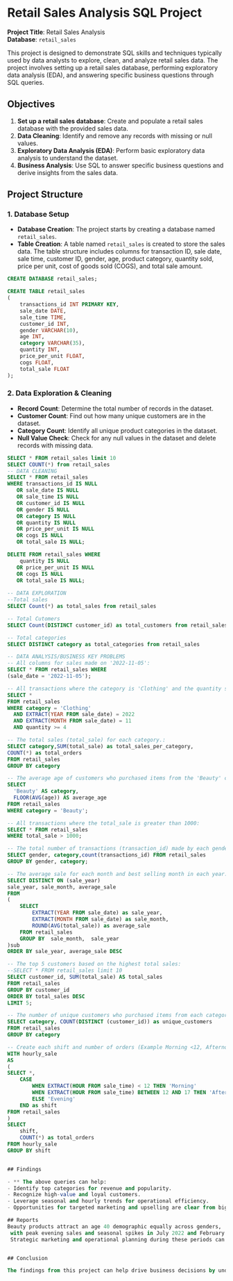 # Retail Sales Analysis SQL Project

**Project Title**: Retail Sales Analysis  
**Database**: `retail_sales`

This project is designed to demonstrate SQL skills and techniques typically used by data analysts to explore, clean, and analyze retail sales data. The project involves setting up a retail sales database, performing exploratory data analysis (EDA), and answering specific business questions through SQL queries. 
## Objectives

1. **Set up a retail sales database**: Create and populate a retail sales database with the provided sales data.
2. **Data Cleaning**: Identify and remove any records with missing or null values.
3. **Exploratory Data Analysis (EDA)**: Perform basic exploratory data analysis to understand the dataset.
4. **Business Analysis**: Use SQL to answer specific business questions and derive insights from the sales data.

## Project Structure

### 1. Database Setup

- **Database Creation**: The project starts by creating a database named `retail_sales`.
- **Table Creation**: A table named `retail_sales` is created to store the sales data. The table structure includes columns for transaction ID, sale date, sale time, customer ID, gender, age, product category, quantity sold, price per unit, cost of goods sold (COGS), and total sale amount.

```sql
CREATE DATABASE retail_sales;

CREATE TABLE retail_sales
(
    transactions_id INT PRIMARY KEY,
    sale_date DATE,	
    sale_time TIME,
    customer_id INT,	
    gender VARCHAR(10),
    age INT,
    category VARCHAR(35),
    quantity INT,
    price_per_unit FLOAT,	
    cogs FLOAT,
    total_sale FLOAT
);
```

### 2. Data Exploration & Cleaning

- **Record Count**: Determine the total number of records in the dataset.
- **Customer Count**: Find out how many unique customers are in the dataset.
- **Category Count**: Identify all unique product categories in the dataset.
- **Null Value Check**: Check for any null values in the dataset and delete records with missing data.

```sql
SELECT * FROM retail_sales limit 10
SELECT COUNT(*) from retail_sales
-- DATA CLEANING
SELECT * FROM retail_sales
WHERE transactions_id IS NULL
   OR sale_date IS NULL
   OR sale_time IS NULL
   OR customer_id IS NULL
   OR gender IS NULL
   OR category IS NULL
   OR quantity IS NULL
   OR price_per_unit IS NULL
   OR cogs IS NULL
   OR total_sale IS NULL;

DELETE FROM retail_sales WHERE
	quantity IS NULL
   OR price_per_unit IS NULL
   OR cogs IS NULL
   OR total_sale IS NULL;
   
-- DATA EXPLORATION
--Total sales
SELECT Count(*) as total_sales from retail_sales

-- Total Cutomers
SELECT Count(DISTINCT customer_id) as total_customers from retail_sales

-- Total categories
SELECT DISTINCT category as total_categories from retail_sales

-- DATA ANALYSIS/BUSINESS KEY PROBLEMS
-- All columns for sales made on '2022-11-05':
SELECT * FROM retail_sales WHERE
(sale_date = '2022-11-05');

-- All transactions where the category is 'Clothing' and the quantity sold is equal to 4 in the month of Nov-2022:
SELECT *
FROM retail_sales
WHERE category = 'Clothing'
  AND EXTRACT(YEAR FROM sale_date) = 2022
  AND EXTRACT(MONTH FROM sale_date) = 11
  AND quantity >= 4

-- The total sales (total_sale) for each category.:
SELECT category,SUM(total_sale) as total_sales_per_category,
COUNT(*) as total_orders
FROM retail_sales
GROUP BY category

-- The average age of customers who purchased items from the 'Beauty' category:
SELECT 
  'Beauty' AS category,
  FLOOR(AVG(age)) AS average_age
FROM retail_sales
WHERE category = 'Beauty';

-- All transactions where the total_sale is greater than 1000:
SELECT * FROM retail_sales
WHERE total_sale > 1000;

-- The total number of transactions (transaction_id) made by each gender in each category:
SELECT gender, category,count(transactions_id) FROM retail_sales
GROUP BY gender, category;

-- The average sale for each month and best selling month in each year:
SELECT DISTINCT ON (sale_year)
sale_year, sale_month, average_sale
FROM
(
	SELECT 
		EXTRACT(YEAR FROM sale_date) as sale_year,
		EXTRACT(MONTH FROM sale_date) as sale_month,
		ROUND(AVG(total_sale)) as average_sale
	FROM retail_sales 
	GROUP BY  sale_month,  sale_year
)sub
ORDER BY sale_year, average_sale DESC

-- The top 5 customers based on the highest total sales:
--SELECT * FROM retail_sales limit 10
SELECT customer_id, SUM(total_sale) AS total_sales
FROM retail_sales
GROUP BY customer_id
ORDER BY total_sales DESC
LIMIT 5;

-- The number of unique customers who purchased items from each category:
SELECT category, COUNT(DISTINCT (customer_id)) as unique_customers
FROM retail_sales 
GROUP BY category

-- Create each shift and number of orders (Example Morning <12, Afternoon Between 12 & 17, Evening >17):
WITH hourly_sale
AS
(
SELECT *,
    CASE
        WHEN EXTRACT(HOUR FROM sale_time) < 12 THEN 'Morning'
        WHEN EXTRACT(HOUR FROM sale_time) BETWEEN 12 AND 17 THEN 'Afternoon'
        ELSE 'Evening'
    END as shift
FROM retail_sales
)
SELECT 
    shift,
    COUNT(*) as total_orders    
FROM hourly_sale
GROUP BY shift


## Findings

- ** The above queries can help:
- Identify top categories for revenue and popularity.
- Recognize high-value and loyal customers.
- Leverage seasonal and hourly trends for operational efficiency.
- Opportunities for targeted marketing and upselling are clear from big-ticket transactions. 

## Reports
Beauty products attract an age 40 demographic equally across genders,
 with peak evening sales and seasonal spikes in July 2022 and February 2023. 
 Strategic marketing and operational planning during these periods can help maximize revenue.


## Conclusion

The findings from this project can help drive business decisions by understanding sales patterns, customer behavior, and product performance.


